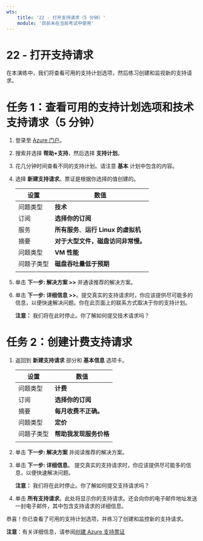 ```yaml
---
wts:
    title: '22 - 打开支持请求（5 分钟）'
    module: '目前未在当前考试中使用'
---
```

# 22 - 打开支持请求

在本演练中，我们将查看可用的支持计划选项，然后练习创建和监视新的支持请求。

# 任务 1：查看可用的支持计划选项和技术支持请求（5 分钟）

1. 登录至 [Azure 门户](https://portal.azure.com)。

2. 搜索并选择 **帮助+支持**，然后选择 **支持计划**。

3. 花几分钟时间查看不同的支持计划。请注意 **基本** 计划中包含的内容。 

4. 选择 **新建支持请求**。票证是根据你选择的值创建的。 

    | 设置 | 数值|
    |----|--------|
    | 问题类型| **技术** |
    | 订阅 | **选择你的订阅** |
    | 服务 | **所有服务**、**运行 Linux 的虚拟机** |
    | 摘要 | **对于大型文件，磁盘访问非常慢。** |
    | 问题类型 | **VM 性能** |
    | 问题子类型 | **磁盘吞吐量低于预期** |  
    | | |

5. 单击 **下一步: 解决方案 >>** 并通读推荐的解决方案。

6. 单击 **下一步: 详细信息 >>**。提交真实的支持请求时，你应该提供尽可能多的信息，以便快速解决问题。你在此页面上的联系方式取决于你的支持计划。 

    **注意：** 我们将在此时停止。你了解如何提交技术请求吗？

# 任务 2：创建计费支持请求

1. 返回到 **新建支持请求** 部分和 **基本信息** 选项卡。 

    | 设置 | 数值|
    |----|--------|
    | 问题类型| **计费** |
    | 订阅 | **选择你的订阅** |
    | 摘要 | **每月收费不正确。** |
    | 问题类型 | **定价** |
    | 问题子类型 | **帮助我发现服务价格** |    
    | | |

2. 单击 **下一步: 解决方案** 并阅读推荐的解决方案。

3. 单击 **下一步: 详细信息**。  提交真实的支持请求时，你应该提供尽可能多的信息，以便快速解决问题。 

    **注意：** 我们将在此时停止。你了解如何提交支持请求吗？

4. 单击 **所有支持请求**。此处将显示你的支持请求。还会向你的电子邮件地址发送一封电子邮件，其中包含支持请求的详细信息。

恭喜！你已查看了可用的支持计划选项，并练习了创建和监控新的支持请求。

**注意**：有关详细信息，请参阅[创建 Azure 支持票证](https://azure.microsoft.com/zh-cn/support/create-ticket)

